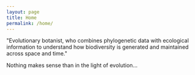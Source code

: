 ```yaml
---
layout: page
title: Home
permalink: /home/
---
```


"Evolutionary botanist, who combines phylogenetic data with
ecological information to understand how biodiversity is
generated and maintained across space and time."

Nothing makes sense than in the light of evolution...